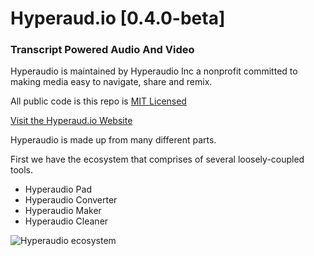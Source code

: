 Hyperaud.io [0.4.0-beta]
========================

### Transcript Powered Audio And Video

Hyperaudio is maintained by Hyperaudio Inc a nonprofit committed to making media easy to navigate, share and remix.

All public code is this repo is [MIT Licensed](http://hyperaud.io)


[Visit the Hyperaud.io Website](http://hyperaud.io)

Hyperaudio is made up from many different parts.

First we have the ecosystem that comprises of several loosely-coupled tools.

- Hyperaudio Pad
- Hyperaudio Converter
- Hyperaudio Maker
- Hyperaudio Cleaner


![Hyperaudio ecosystem](http://hyperaud.io/assets/images/inserts/hyperaudio-diagram@2x.png)
